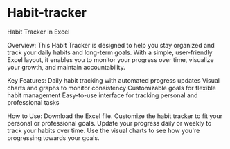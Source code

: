 # Habit-tracker
Habit Tracker in Excel


Overview:
       This Habit Tracker is designed to help you stay organized and track your daily habits and long-term goals. With a simple, user-friendly Excel layout, it enables you to monitor your progress over time, visualize your growth, and maintain accountability.

Key Features:
     Daily habit tracking with automated progress updates
     Visual charts and graphs to monitor consistency
     Customizable goals for flexible habit management
     Easy-to-use interface for tracking personal and professional tasks


How to Use:
     Download the Excel file.
     Customize the habit tracker to fit your personal or professional goals.
     Update your progress daily or weekly to track your habits over time.
     Use the visual charts to see how you're progressing towards your goals.
